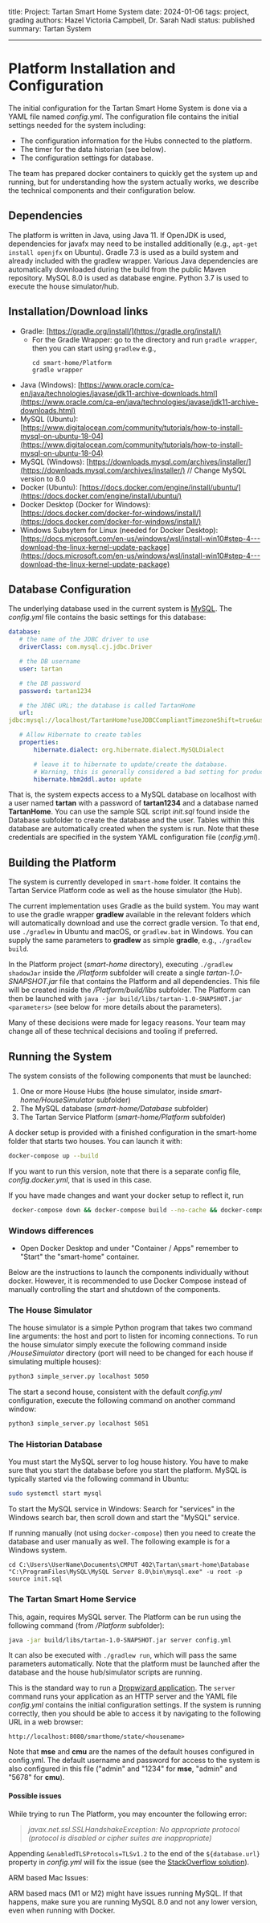 title: Project: Tartan Smart Home System
date: 2024-01-06
tags: project, grading
authors: Hazel Victoria Campbell, Dr. Sarah Nadi
status: published
summary: Tartan System

----

# Platform Installation and Configuration

The initial configuration for the Tartan Smart Home System is done via a YAML
file named *config.yml*. The configuration file contains the initial settings
needed for the system including:

- The configuration information for the Hubs connected to the platform.
- The timer for the data historian (see below).
- The configuration settings for database.

The team has prepared docker containers to quickly get the system up and
running, but for understanding how the system actually works, we describe the
technical components and their configuration below.

## Dependencies

The platform is written in Java, using Java 11. If OpenJDK is used,
dependencies for javafx may need to be installed additionally (e.g., `apt-get
install openjfx` on Ubuntu). Gradle 7.3 is used as a build system and already
included with the gradlew wrapper. Various Java dependencies are automatically
downloaded during the build from the public Maven repository. MySQL 8.0 is used
as database engine. Python 3.7 is used to execute the house simulator/hub.

## Installation/Download links

- Gradle: [https://gradle.org/install/](https://gradle.org/install/)
  - For the Gradle Wrapper: go to the directory and run `gradle wrapper`, then you can start using `gradlew`
      e.g., 
      ```
      cd smart-home/Platform
      gradle wrapper
      ```
- Java (Windows): [https://www.oracle.com/ca-en/java/technologies/javase/jdk11-archive-downloads.html](https://www.oracle.com/ca-en/java/technologies/javase/jdk11-archive-downloads.html)
- MySQL (Ubuntu): [https://www.digitalocean.com/community/tutorials/how-to-install-mysql-on-ubuntu-18-04](https://www.digitalocean.com/community/tutorials/how-to-install-mysql-on-ubuntu-18-04)
- MySQL (Windows): [https://downloads.mysql.com/archives/installer/](https://downloads.mysql.com/archives/installer/) // Change MySQL version to 8.0
- Docker (Ubuntu): [https://docs.docker.com/engine/install/ubuntu/](https://docs.docker.com/engine/install/ubuntu/)
- Docker Desktop (Docker for Windows): [https://docs.docker.com/docker-for-windows/install/](https://docs.docker.com/docker-for-windows/install/)
- Windows Subsytem for Linux (needed for Docker Desktop): [https://docs.microsoft.com/en-us/windows/wsl/install-win10#step-4---download-the-linux-kernel-update-package](https://docs.microsoft.com/en-us/windows/wsl/install-win10#step-4---download-the-linux-kernel-update-package)

## Database Configuration

The underlying database used in the current system is [MySQL](https://www.mysql.com/). The *config.yml*
file contains the basic settings for this database:

```yaml
database:
   # the name of the JDBC driver to use
   driverClass: com.mysql.cj.jdbc.Driver

   # the DB username
   user: tartan

   # the DB password
   password: tartan1234

   # the JDBC URL; the database is called TartanHome
   url:
jdbc:mysql://localhost/TartanHome?useJDBCCompliantTimezoneShift=true&useLegacyDatetimeCode=false&serverTimezone=UTC

   # Allow Hibernate to create tables
   properties:
       hibernate.dialect: org.hibernate.dialect.MySQLDialect

       # leave it to hibernate to update/create the database.
       # Warning, this is generally considered a bad setting for production
       hibernate.hbm2ddl.auto: update
```

That is, the system expects access to a MySQL database on localhost with a user
named **tartan** with a password of **tartan1234** and a database named
**TartanHome**. You can use the sample SQL script *init.sql* found inside the
Database subfolder to create the database and the user. Tables within this
database are automatically created when the system is run. Note that these
credentials are specified in the system YAML configuration file (*config.yml*).

## Building the Platform

The system is currently developed in `smart-home` folder. It contains the
Tartan Service Platform code as well as the house simulator (the Hub).

The current implementation uses Gradle as the build system. You may want to use the
gradle wrapper **gradlew** available in the relevant folders which will automatically
download and use the correct gradle version. To that end, use `./gradlew` in Ubuntu
and macOS, or `gradlew.bat` in Windows. You can supply the same parameters to **gradlew**
as simple **gradle**, e.g., `./gradlew build`.

In the Platform project (*smart-home* directory), executing `./gradlew shadowJar`
inside the */Platform* subfolder will create a single *tartan-1.0-SNAPSHOT.jar*
file that contains the Platform and all dependencies. This file will be created
inside the */Platform/build/libs* subfolder. The Platform can then be launched
with `java -jar build/libs/tartan-1.0-SNAPSHOT.jar <parameters>` (see below for more
details about the parameters).

Many of these decisions were made for legacy reasons. Your team may change all
of these technical decisions and tooling if preferred.

## Running the System

The system consists of the following components that must be launched:

1. One or more House Hubs (the house simulator, inside *smart-home/HouseSimulator* subfolder)
2. The MySQL database (*smart-home/Database* subfolder)
3. The Tartan Service Platform (*smart-home/Platform* subfolder)

A docker setup is provided with a finished configuration in the smart-home
folder that starts two houses. You can launch it with:

```bash
docker-compose up --build
```

If you want to run this version, note that there is a separate config file,
*config.docker.yml*, that is used in this case.

If you have made changes and want your docker setup to reflect it, run
```bash
 docker-compose down && docker-compose build --no-cache && docker-compose up
```


### Windows differences
* Open Docker Desktop and under "Container / Apps" remember to "Start" the "smart-home" container.

Below are the instructions to launch the components individually without docker.
However, it is recommended to use Docker Compose instead of manually controlling
the start and shutdown of the components.

### The House Simulator

The house simulator is a simple Python program that takes two command line
arguments: the host and port to listen for incoming connections. To run the
house simulator simply execute the following command inside */HouseSimulator*
directory (port will need to be changed for each house if simulating multiple
houses):

```bash
python3 simple_server.py localhost 5050
```

The start a second house, consistent with the default *config.yml* configuration,
execute the following command on another command window:

```bash
python3 simple_server.py localhost 5051
```

### The Historian Database

You must start the MySQL server to log house history. You have to make sure that
you start the database before you start the platform. MySQL is typically
started via the following command in Ubuntu:

```bash
sudo systemctl start mysql
```
To start the MySQL service in Windows:
Search for "services" in the Windows search bar, then scroll down and start the "MySQL" service.

If running manually (not using `docker-compose`) then you need to create the database and user manually as well. The following example is for a Windows system.
```
cd C:\Users\UserName\Documents\CMPUT 402\Tartan\smart-home\Database
"C:\ProgramFiles\MySQL\MySQL Server 8.0\bin\mysql.exe" -u root -p 
source init.sql
```
### The Tartan Smart Home Service

This, again, requires MySQL server. The Platform can be run using the following
command (from */Platform* subfolder):

```bash
java -jar build/libs/tartan-1.0-SNAPSHOT.jar server config.yml
```

It can also be executed with `./gradlew run`, which will pass the same
parameters automatically. Note that the platform must be launched after the
database and the house hub/simulator scripts are running.

This is the standard way to run a [Dropwizard
application](https://www.dropwizard.io/en/stable/getting-started.html). The
`server` command runs your application as an HTTP server and the YAML file
*config.yml* contains the initial configuration settings. If the system is
running correctly, then you should be able to access it by navigating to the
following URL in a web browser:

```
http://localhost:8080/smarthome/state/<housename>
```

Note that **mse** and **cmu** are the names of the default houses configured in
config.yml. The default username and password for access to the system is also
configured in this file ("admin" and "1234" for **mse**, "admin" and "5678" for
**cmu**).

#### Possible issues

While trying to run The Platform, you may encounter the following error:
> _javax.net.ssl.SSLHandshakeException: No appropriate protocol (protocol is disabled or cipher suites are inappropriate)_

Appending `&enabledTLSProtocols=TLSv1.2` to the end of the `${database.url}` property in _config.yml_ will fix the issue (see the [StackOverflow solution](https://stackoverflow.com/a/67918194/9985287)).

ARM based Mac Issues:

ARM based macs (M1 or M2) might have issues running MySQL. If that happens, make sure you are running MySQL 8.0 and not any lower version, even when running with Docker.
